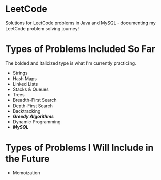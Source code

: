 # LeetCode

Solutions for LeetCode problems in Java and MySQL - documenting my LeetCode problem solving journey!

# Types of Problems Included So Far

The bolded and italicized type is what I'm currently practicing.

* Strings
* Hash Maps
* Linked Lists
* Stacks & Queues
* Trees
* Breadth-First Search
* Depth-First Search
* Backtracking
* ***Greedy Algorithms***
* Dynamic Programming
* ***MySQL***

# Types of Problems I Will Include in the Future

* Memoization
